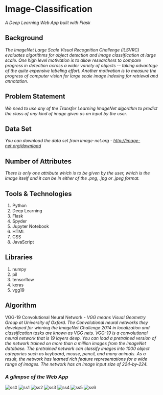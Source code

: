 # Image-Classification

*A Deep Learning Web App built with Flask*

## Background
*The ImageNet Large Scale Visual Recognition Challenge (ILSVRC) evaluates algorithms for object detection and image classification at large scale. One high level motivation is to allow researchers to compare progress in detection across a wider variety of objects -- taking advantage of the quite expensive labeling effort. Another motivation is to measure the progress of computer vision for large scale image indexing for retrieval and annotation.*

## Problem Statement
*We need to use any of the Transfer Learning ImageNet algorithm to predict the class of any kind of image given as an input by the user.*

## Data Set
*You can download the data set from image-net.org - http://image-net.org/download*

## Number of Attributes
*There is only one attribute which is to be given by the user, which is the image itself and it can be in either of the .png, .jpg or .jpeg format.*

## Tools & Technologies

1. Python
2. Deep Learning
3. Flask
4. Spyder
5. Jupyter Notebook
6. HTML
7. CSS
8. JavaScript

## Libraries
1. numpy
2. pil
3. tensorflow
4. keras
5. vgg19

## Algorithm
VGG-19 Convolutional Neural Network - *VGG means Visual Geometry Group at University of Oxford. The Convolutional neural networks they developed for winning the ImageNet Challenge 2014 in localization and classification tasks are known as VGG nets. VGG-19 is a convolutional neural network that is 19 layers deep. You can load a pretrained version of the network trained on more than a million images from the ImageNet database. The pretrained network can classify images into 1000 object categories such as keyboard, mouse, pencil, and many animals. As a result, the network has learned rich feature representations for a wide range of images. The network has an image input size of 224-by-224.* 

### *A glimpse of the Web App*

![ss0](https://user-images.githubusercontent.com/68144553/88221675-750fb580-cc82-11ea-8677-69f4c27e1d8b.JPG)
![ss1](https://user-images.githubusercontent.com/68144553/88221687-76d97900-cc82-11ea-8a7e-046e1565c4f8.JPG)
![ss2](https://user-images.githubusercontent.com/68144553/88221690-77720f80-cc82-11ea-8d30-0607b1e942aa.JPG)
![ss3](https://user-images.githubusercontent.com/68144553/88221691-780aa600-cc82-11ea-9534-e3142f9ba828.JPG)
![ss4](https://user-images.githubusercontent.com/68144553/88221692-78a33c80-cc82-11ea-8d5b-196b51fe3a47.JPG)
![ss5](https://user-images.githubusercontent.com/68144553/88221695-793bd300-cc82-11ea-8311-75abe80247df.JPG)
![ss6](https://user-images.githubusercontent.com/68144553/88221698-7a6d0000-cc82-11ea-8b88-797079097fcb.JPG)

